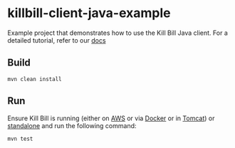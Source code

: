 # killbill-client-java-example

Example project that demonstrates how to use the Kill Bill Java client. For a detailed tutorial, refer to our [docs](https://docs.killbill.io/latest/java_client.html)

## Build

```
mvn clean install
```

## Run

Ensure Kill Bill is running (either on [AWS](https://docs.killbill.io/latest/getting_started.html#_aws_one_click) or via [Docker](https://docs.killbill.io/latest/getting_started.html#_docker) or in [Tomcat](https://docs.killbill.io/latest/getting_started.html#_tomcat)) or [standalone](https://docs.killbill.io/latest/development.html#_running_the_application) and run the following command:
 
```
mvn test
```




